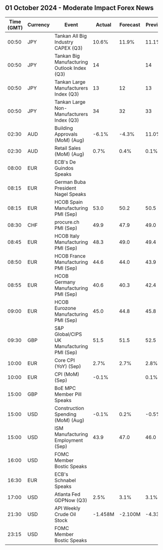 ## 01 October 2024 - Moderate Impact Forex News

| Time (GMT) | Currency | Event | Actual | Forecast | Previous |
|------|----------|-------|--------|----------|----------|
| 00:50 | JPY | Tankan All Big Industry CAPEX (Q3) | 10.6% | 11.9% | 11.1% |
| 00:50 | JPY | Tankan Big Manufacturing Outlook Index (Q3) | 14 |  | 14 |
| 00:50 | JPY | Tankan Large Manufacturers Index (Q3) | 13 | 12 | 13 |
| 00:50 | JPY | Tankan Large Non-Manufacturers Index (Q3) | 34 | 32 | 33 |
| 02:30 | AUD | Building Approvals (MoM) (Aug) | -6.1% | -4.3% | 11.0% |
| 02:30 | AUD | Retail Sales (MoM) (Aug) | 0.7% | 0.4% | 0.1% |
| 08:00 | EUR | ECB's De Guindos Speaks |  |  |  |
| 08:15 | EUR | German Buba President Nagel Speaks |  |  |  |
| 08:15 | EUR | HCOB Spain Manufacturing PMI (Sep) | 53.0 | 50.2 | 50.5 |
| 08:30 | CHF | procure.ch PMI (Sep) | 49.9 | 47.9 | 49.0 |
| 08:45 | EUR | HCOB Italy Manufacturing PMI (Sep) | 48.3 | 49.0 | 49.4 |
| 08:50 | EUR | HCOB France Manufacturing PMI (Sep) | 44.6 | 44.0 | 43.9 |
| 08:55 | EUR | HCOB Germany Manufacturing PMI (Sep) | 40.6 | 40.3 | 42.4 |
| 09:00 | EUR | HCOB Eurozone Manufacturing PMI (Sep) | 45.0 | 44.8 | 45.8 |
| 09:30 | GBP | S&P Global/CIPS UK Manufacturing PMI (Sep) | 51.5 | 51.5 | 52.5 |
| 10:00 | EUR | Core CPI (YoY) (Sep) | 2.7% | 2.7% | 2.8% |
| 10:00 | EUR | CPI (MoM) (Sep) | -0.1% |  | 0.1% |
| 15:00 | GBP | BoE MPC Member Pill Speaks |  |  |  |
| 15:00 | USD | Construction Spending (MoM) (Aug) | -0.1% | 0.2% | -0.5% |
| 15:00 | USD | ISM Manufacturing Employment (Sep) | 43.9 | 47.0 | 46.0 |
| 16:00 | USD | FOMC Member Bostic Speaks |  |  |  |
| 16:30 | EUR | ECB's Schnabel Speaks |  |  |  |
| 17:00 | USD | Atlanta Fed GDPNow (Q3) | 2.5% | 3.1% | 3.1% |
| 21:30 | USD | API Weekly Crude Oil Stock | -1.458M | -2.100M | -4.339M |
| 23:15 | USD | FOMC Member Bostic Speaks |  |  |  |
